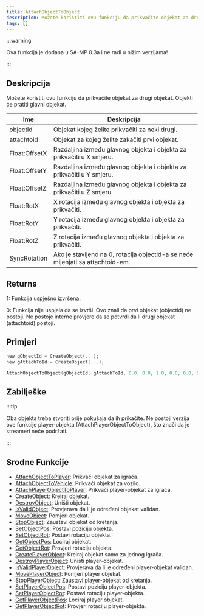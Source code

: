 ```yaml
---
title: AttachObjectToObject
description: Možete koristiti ovu funkciju da prikvačite objekat za drugi objekat.
tags: []
---
```


:::warning

Ova funkcija je dodana u SA-MP 0.3a i ne radi u nižim verzijama!

:::

## Deskripcija

Možete koristiti ovu funkciju da prikvačite objekat za drugi objekat. Objekti će pratiti glavni objekat.

| Ime           | Deskripcija                                                                    |
| ------------- | ------------------------------------------------------------------------------ |
| objectid      | Objekat kojeg želite prikvačiti za neki drugi.                                 |
| attachtoid    | Objekat za kojeg želite zakačiti prvi objekat.                                 |
| Float:OffsetX | Razdaljina između glavnog objekta i objekta za prikvačiti u X smjeru.          |
| Float:OffsetY | Razdaljina između glavnog objekta i objekta za prikvačiti u Y smjeru.          |
| Float:OffsetZ | Razdaljina između glavnog objekta i objekta za prikvačiti u Z smjeru.          |
| Float:RotX    | X rotacija između glavnog objekta i objekta za prikvačiti.                     |
| Float:RotY    | Y rotacija između glavnog objekta i objekta za prikvačiti.                     |
| Float:RotZ    | Z rotacija između glavnog objekta i objekta za prikvačiti.                     |
| SyncRotation  | Ako je stavljeno na 0, rotacija objectid-a se neće mijenjati sa attachtoid-em. |

## Returns

1: Funkcija uspješno izvršena.

0: Funkcija nije uspjela da se izvrši. Ovo znali da prvi objekat (objectid) ne postoji. Ne postoje interne provjere da se potvrdi da li drugi objekat (attachtoid) postoji.

## Primjeri

```c
new gObjectId = CreateObject(...);
new gAttachToId = CreateObject(...);

AttachObjectToObject(gObjectId, gAttachToId, 0.0, 0.0, 1.0, 0.0, 0.0, 0.0, 1);
```

## Zabilješke

:::tip

Oba objekta treba stvoriti prije pokušaja da ih prikačite. Ne postoji verzija ove funkcije player-objekta (AttachPlayerObjectToObject), što znači da je streameri neće podržati.

:::

## Srodne Funkcije

- [AttachObjectToPlayer](AttachObjectToPlayer): Prikvači objekat za igrača.
- [AttachObjectToVehicle](AttachObjectToVehicle): Prikvači objekat za vozilo.
- [AttachPlayerObjectToPlayer](AttachPlayerObjectToPlayer): Prikvači player-objekat za igrača.
- [CreateObject](CreateObject): Kreiraj objekat.
- [DestroyObject](DestroyObject): Uništi objekat.
- [IsValidObject](IsValidObject): Provjerava da li je određeni objekat validan.
- [MoveObject](MoveObject): Pomjeri objekat.
- [StopObject](StopObject): Zaustavi objekat od kretanja.
- [SetObjectPos](SetObjectPos): Postavi poziciju objekta.
- [SetObjectRot](SetObjectRot): Postavi rotaciju objekta.
- [GetObjectPos](GetObjectPos): Lociraj objekat.
- [GetObjectRot](GetObjectRot): Provjeri rotaciju objekta.
- [CreatePlayerObject](CreatePlayerObject): Kreiraj objekat samo za jednog igrača.
- [DestroyPlayerObject](DestroyPlayerObject): Uništi player-objekat.
- [IsValidPlayerObject](IsValidPlayerObject): Provjerava da li je određeni player-objekat validan.
- [MovePlayerObject](MovePlayerObject): Pomjeri player objekat.
- [StopPlayerObject](StopPlayerObject): Zaustavi player-objekat od kretanja.
- [SetPlayerObjectPos](SetPlayerObjectPos): Postavi poziciju player-objekta.
- [SetPlayerObjectRot](SetPlayerObjectRot): Postavi rotaciju player-objekta.
- [GetPlayerObjectPos](GetPlayerObjectPos): Lociraj player objekat.
- [GetPlayerObjectRot](GetPlayerObjectRot): Provjeri rotaciju player-objekta.
